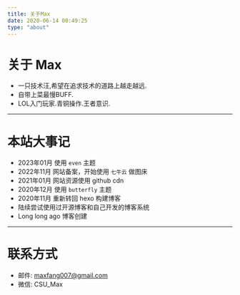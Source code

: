 ```yaml
---
title: 关于Max
date: 2020-06-14 00:49:25
type: "about"
---
```


# 关于 Max

* 一只技术汪,希望在追求技术的道路上越走越远.
* 自带上菜最慢BUFF.
* LOL入门玩家.青铜操作.王者意识.


---

# 本站大事记

* 2023年01月 使用 `even` 主题
* 2022年11月 网站备案，开始使用 `七牛云` 做图床
* 2021年01月 网站资源使用 github cdn
* 2020年12月 使用 `butterfly` 主题
* 2020年11月 重新转回 hexo 构建博客
* 陆续尝试使用过开源博客和自己开发的博客系统
* Long long ago 博客创建


--- 

# 联系方式

* 邮件: maxfang007@gmail.com
* 微信: CSU_Max


